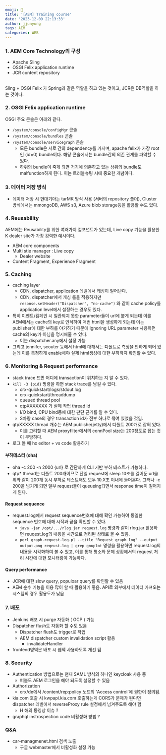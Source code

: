 ```yaml
---
emoji: 🧢
title: '[AEM] Training course'
date: '2023-12-09 22:13:33'
author: jjunyong
tags: AEM
categories: WEB
---
```


### 1. AEM Core Technology의 구성
- Apache Sling
- OSGI Felix application runtime 
- JCR content repository
<br>
Sling + OSGI Felix 가 Spring과 같은 역할을 하고 있는 것이고, JCR은 DB역할을 하는 것이다. 

### 2. OSGI Felix application runtime 
OSGI 주요 콘솔은 아래와 같다.
- `/system/console/configMgr` 콘솔
- `/system/console/bundles` 콘솔 
- `/system/console/servicegraph` 콘솔
  - 모든 bundle은 서로 간의 dependency를 가지며, apache felix가 가장 root인 (id=0) bundle이다. 해당 콘솔에서는 bundle간의 의존 관계를 파악할 수 있다. 
  - 하위의 bundle이 죽게 되면 거기에 의존하고 있는 상위의 bundle도 malfunction하게 된다. 이는 트러블슈팅 시에 중요한 개념이다.

### 3. 데이터 저장 방식
- 데이터 저장 시 현대기아는 tarMK 방식 사용 (서버의 repository 폴더), Cluster 방식에서는 mmongoDB, AWS s3, Azure blob storage등을 활용할 수도 있다.

### 4. Reusability
AEM에는 Reusability를 위한 여러가지 컴포넌트가 있는데, Live copy 기능을 활용한 K dealer site가 가장 강력한 예시이다. 
- AEM core components
- Multi stie manager : Live copy
  - Dealer website
- Content Fragment, Experience Fragment

### 5. Caching
- caching layer
  - CDN, dispatcher, application 레벨에서 캐싱이 일어난다. 
  - CDN, dispatcher에서 캐싱 룰을 적용하지만 `resonse.setHeader("Dispatcher", "no-cache")` 와 같이 cache policy를 application level에서 설정하는 경우도 있다. 
- 특히 이벤트/캠페인 시 일관되지 못한 parameter들이 url에 붙게 되는데 이를 AEM에서는 cache의 key로 인식하여 매번 html을 생성하게 되는데 이는 publisher에 대한 부하를 야기하기 때문에 Ignoring URL parameter 사용하면 cache의 key가 아님을 명시해줄 수 있다.
  - 이는 dispatcher.any에서 설정 가능
- 그리고 jennifer, scouter 등에서 html에 대해서는 디폴트로 측정을 안하게 되어 있는데 이를 측정하게 enable해야 실제 html생성에 대한 부하까지 확인할 수 있다. 

### 6. Monitoring & Request performance
- stack trace 뜨면 어디에 transaction이 위치하는 지 알 수 있다. 
- `kill -3 {pid}` 명령을 하면 stack trace를 남길 수 있다. 
  - crx-quickstart/logs/stdout.log 
  - crx-quickstart/threaddump
  - queued thread pool
  - qtpXXXXXXX 가 실제 작업 thread id
  - I/O bind, CPU bind등에 대한 판단 근거를 알 수 있다. 
  - S차량 case의 경우 transaction id가 전부 하나로 묶여 있었을 것임. 
- qtpXXXXX thread 개수는 AEM publishe(jetty)에서 디폴트 200개로 잡혀 있다. 
  - 이를 고려할 때 AEM proxyfilter에서의 connPool size는 200정도로 잡는 것이 무방하다. 
- 로그 볼 때 hx editor + vs code 활용하기 

#### 부하테스터 (oha)
- oha -c 200 -n 2000 {url} 로 간단하게 CLI 기반 부하 테스트가 가능하다.
- qtp* thread는 디폴트 200개이므로 단일 request에 sleep 10초를 걸어둔 url을 위와 같이 200개 동시 부하로 테스트해도 모두 10.X초 이내에 들어온다. 그러나 -c 200을 넘기게 되면 일부 request들이 queueing되면서 response time이 길어지게 된다. 

#### Request sequence
- request.log에서 request sequence번호에 대해 확인 가능하여 동일한 sequence 번호에 대해 시작과 끝을 확인할 수 있다. 
  - `java -jar /opt/.../rlog.jar request.log` 명령과 같이 rlog.jar 활용하면 reuqest.log의 내용을 시간으로 정리된 상태로 볼 수 있음. 
  - `perl graph-request-log.pl --title "Request graph log" --output output.png reqeust.log | grep gnuplot` 명령을 활용하면 request.log의 내용을 시각화하여 볼 수 있고, 이를 통해 평소와 문제 상황에서의 request 처리 시간에 대한 모니터링이 가능하다. 

#### Query performance
- JCR에 대한 slow query, populoar query를 확인할 수 있음
- AEM 순수 기능을 이용 많이 할 때 활용하기 좋음. API로 외부에서 데이터 가져오는 시스템의 경우 활용도가 낮음

### 7. 배포
- Jenkins 배포 시 purge 자동화 ( GCP ) 가능 
- Dispatcher flush도 자동화 할 수도 있음 
  - Dispatcher flush도 trigger로 작업
  - AEM dispatcher custom invalidation script 활용
    - invalidateHandler
- frontend영역은 배포 시 웹팩 사용하도록 개선 됨

### 8. Security
- Authentication 방법으로는 현재 SAML 방식의 하나인 keycloak 사용 중
  -  퍼블도 AEM 로그인을 해야 되도록 설정할 수 있음 
- Authorization 
  - crx/de에서 /content/rep:policy 노드의 'Access control'에 권한이 정의됨.
- kia.com 호출 시 kwpapi.kia.com 호출하는게 CORS가 문제가 된다면 dispatcher 레벨에서 reverseProxy rule 설정해서 넘겨주도록 해야 함
  - H 해외 동영상 이슈 ?
- graphql instrospection code 비활성화 방법 ?

### Q&A
- car-managmenet.html 검색 노출 
  - 구글 webmaster에서 비활성화 설정 가능 